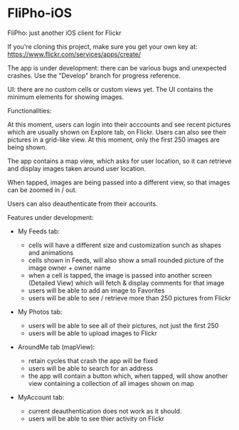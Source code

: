 # FliPho-iOS
FliPho: just another iOS client for Flickr

If you're cloning this project, make sure you get your own key at: https://www.flickr.com/services/apps/create/

The app is under development: there can be various bugs and unexpected crashes.
Use the "Develop" branch for progress reference.

UI: there are no custom cells or custom views yet. The UI contains the minimum elements for showing images.

Functionalities:

At this moment, users can login into their acccounts and see recent pictures which are usually shown on Explore tab, on Flickr.
Users can also see their pictures in a grid-like view. At this moment, only the first 250 images are being shown.

The app contains a map view, which asks for user location, so it can retrieve and display images taken around user location.

When tapped, images are being passed into a different view, so that images can be zoomed in / out.

Users can also deauthenticate from their accounts.

Features under development:

- My Feeds tab: 
  - cells will have a different size and customization sunch as shapes and animations
  - cells shown in Feeds, will also show a small rounded picture of the image owner + owner name
  - when a cell is tapped, the image is passed into another screen (Detailed View) which will fetch & display comments for that image
  - users will be able to add an image to Favorites
  - users will be able to see / retrieve more than 250 pictures from Flickr


- My Photos tab:
  - users will be able to see all of their pictures, not just the first 250
  - users will be able to upload images to Flickr
  
- AroundMe tab (mapView):
  - retain cycles that crash the app will be fixed
  - users will be able to search for an address
  - the app will contain a button which, when tapped, will show another view containing a collection of all images shown on map
  
- MyAccount tab:
  - current deauthentication does not work as it should.
  - users will be able to see thier activity on Flickr
  
 
  
